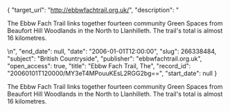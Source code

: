 {
  "target_url": "http://ebbwfachtrail.org.uk/", 
  "description": "<p>The Ebbw Fach Trail links together fourteen community Green Spaces from Beaufort Hill Woodlands in the North to Llanhilleth. The trail's total is almost 16 kilometres.</p>\n", 
  "end_date": null, 
  "date": "2006-01-01T12:00:00", 
  "slug": 266338484, 
  "subject": "British Countryside", 
  "publisher": "ebbwfachtrail.org.uk", 
  "open_access": true, 
  "title": "Ebbw Fach Trail, The", 
  "record_id": "20060101T120000/MY3eT4MPouuKEsL2RGG2bg==", 
  "start_date": null
}

<p>The Ebbw Fach Trail links together fourteen community Green Spaces from Beaufort Hill Woodlands in the North to Llanhilleth. The trail's total is almost 16 kilometres.</p>
